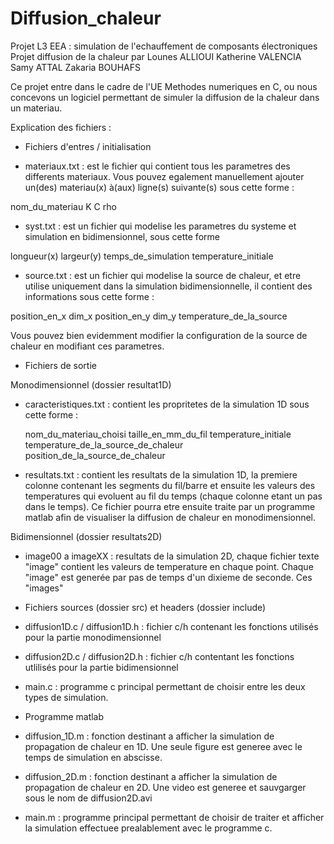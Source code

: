 # Diffusion_chaleur
 Projet L3 EEA :  simulation de l'echauffement de composants électroniques 
Projet diffusion de la chaleur par Lounes ALLIOUI Katherine VALENCIA Samy ATTAL Zakaria BOUHAFS

Ce projet entre dans le cadre de l'UE Methodes numeriques en C,
ou nous concevons un logiciel permettant de simuler la diffusion de la chaleur dans un materiau.


Explication des fichiers :

* Fichiers d'entres / initialisation 

- materiaux.txt : est le fichier qui contient tous les parametres des differents materiaux. 
Vous pouvez egalement manuellement ajouter un(des) materiau(x) à(aux) ligne(s) suivante(s) sous cette forme :

nom_du_materiau K C rho


- syst.txt : est un fichier qui modelise les parametres du systeme et simulation en bidimensionnel, sous cette forme 

longueur(x) largeur(y) temps_de_simulation temperature_initiale


- source.txt : est un fichier qui modelise la source de chaleur, et etre utilise uniquement dans la simulation bidimensionnelle, 
il contient des informations sous cette forme :

position_en_x dim_x position_en_y dim_y temperature_de_la_source

Vous pouvez bien evidemment modifier la configuration de la source de chaleur en modifiant ces parametres.


* Fichiers de sortie

Monodimensionnel (dossier resultat1D)
- caracteristiques.txt : contient les propritetes de la simulation 1D sous cette forme :

    nom_du_materiau_choisi
    taille_en_mm_du_fil 
    temperature_initiale
    temperature_de_la_source_de_chaleur
    position_de_la_source_de_chaleur

- resultats.txt : contient les resultats de la simulation 1D, 
la premiere colonne contenant les segments du fil/barre et ensuite les valeurs des temperatures qui evoluent au fil du temps 
(chaque colonne etant un pas dans le temps).
Ce fichier pourra etre ensuite traite par un programme matlab afin de visualiser la diffusion de chaleur en monodimensionnel.

Bidimensionnel (dossier resultats2D)
- image00 a imageXX : resultats de la simulation 2D, chaque fichier texte "image" contient les valeurs de temperature en chaque point.
Chaque "image" est generée par pas de temps d'un dixieme de seconde.
Ces "images" 


* Fichiers sources (dossier src) et headers (dossier include)

- diffusion1D.c / diffusion1D.h : fichier c/h contenant les fonctions utilisés pour la partie monodimensionnel

- diffusion2D.c / diffusion2D.h : fichier c/h contentant les fonctions utlilisés pour la partie bidimensionnel

- main.c : programme c principal permettant de choisir entre les deux types de simulation.


* Programme matlab

- diffusion_1D.m : fonction destinant a afficher la simulation de propagation de chaleur en 1D. 
Une seule figure est generee avec le temps de simulation en abscisse.

- diffusion_2D.m : fonction destinant a afficher la simulation de propagation de chaleur en 2D.
Une video est generee et sauvgarger sous le nom de diffusion2D.avi

- main.m : programme principal permettant de choisir de traiter et afficher la simulation effectuee prealablement avec le programme c.